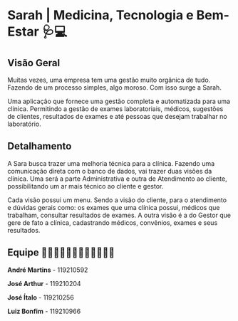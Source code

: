 # Sarah | Medicina, Tecnologia e Bem-Estar 🩺💻

## Visão Geral

Muitas vezes, uma empresa tem uma gestão muito orgânica de tudo. Fazendo de um processo simples, algo moroso. Com isso surge a Sarah.

Uma aplicação que fornece uma gestão completa e automatizada para uma clínica. Permitindo a gestão de exames laboratoriais, médicos, sugestões de clientes, resultados de exames e até pessoas que desejam trabalhar no laboratório.

## Detalhamento

A Sara busca trazer uma melhoria técnica para a clínica. Fazendo uma comunicação direta com o banco de dados, vai trazer duas visões da clínica. Uma será a parte Administrativa e outra de Atendimento ao cliente, possibilitando um ar mais técnico ao cliente e gestor.

Cada visão possui um menu. Sendo a visão do cliente, para o atendimento e dúvidas gerais como: os exames que uma clínica possui, médicos que trabalham, consultar resultados de exames. A outra visão é a do Gestor que gere de fato a clínica, cadastrando médicos, convênios, exames e seus resultados.




## Equipe 👨🏻‍💻👨🏻‍💻👨🏻‍💻👨🏻‍💻
**André Martins** - 119210592

**José Arthur** - 119210204

**José Ítalo** - 119210256

**Luiz Bonfim** - 119210966

